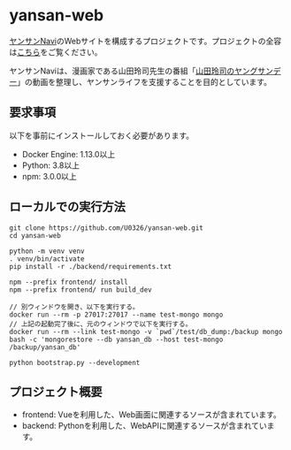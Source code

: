 # yansan-web
[ヤンサンNavi](http://yansan-navi.garaku.work)のWebサイトを構成するプロジェクトです。プロジェクトの全容は[こちら](https://github.com/U0326/yansan-integration)をご覧ください。

ヤンサンNaviは、漫画家である山田玲司先生の番組「[山田玲司のヤングサンデー](https://www.youtube.com/channel/UC09D3M_DdLaZMJnZp0v4pLQ)」の動画を整理し、ヤンサンライフを支援することを目的としています。

## 要求事項
以下を事前にインストールしておく必要があります。
* Docker Engine: 1.13.0以上
* Python: 3.8以上
* npm: 3.0.0以上

## ローカルでの実行方法
```
git clone https://github.com/U0326/yansan-web.git
cd yansan-web

python -m venv venv
. venv/bin/activate
pip install -r ./backend/requirements.txt

npm --prefix frontend/ install
npm --prefix frontend/ run build_dev

// 別ウィンドウを開き、以下を実行する。
docker run --rm -p 27017:27017 --name test-mongo mongo
// 上記の起動完了後に、元のウィンドウで以下を実行する。
docker run --rm --link test-mongo -v `pwd`/test/db_dump:/backup mongo bash -c 'mongorestore --db yansan_db --host test-mongo /backup/yansan_db'

python bootstrap.py --development
```

## プロジェクト概要
- frontend: Vueを利用した、Web画面に関連するソースが含まれています。
- backend: Pythonを利用した、WebAPIに関連するソースが含まれています。
